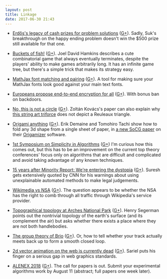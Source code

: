 ```yaml
---
layout: post
title: Linkage
date: 2017-06-30 21:43
---
```

* [Erdős's legacy of cash prizes for problem solutions](https://www.quantamagazine.org/cash-for-math-the-erdos-prizes-live-on-20170605/) ([G+](https://plus.google.com/100003628603413742554/posts/MSPET51NW8E)). Sadly, Suk's breakthrough on the happy ending problem doesn't win the $500 prize still available for that one.

* [Buckets of fish!](http://jdh.hamkins.org/buckets-of-fish/) ([G+](https://plus.google.com/100003628603413742554/posts/4Zw6XdR9Mjf)). Joel David Hamkins describes a cute combinatorial game that always eventually terminates, despite the players' ability to make games arbitrarily long. It has an infinite game tree, but there's a simple trick that makes its strategy easy.﻿

* [MathJax font matching and pairing](https://www.peterkrautzberger.org/0183/) ([G+](https://plus.google.com/100003628603413742554/posts/iQp7hpLMd6y)). A tool for making sure your MathJax fonts look good against your main text fonts.

* [Europeans propose end-to-end encryption for all](http://www.bbc.com/news/technology-40326544) ([G+](https://plus.google.com/100003628603413742554/posts/95eFCzfNqHz)). With bonus ban on backdoors.

* [No, this is not a circle](https://arxiv.org/abs/1704.08483) ([G+](https://plus.google.com/100003628603413742554/posts/DpF5krEaU9u)). Zoltán Kovács's paper can also explain why [this string art triforce](http://barnowl93.deviantart.com/art/String-Art-Triforce-119734097) does not depict a Reuleaux triangle.

* [Origami anything](http://news.mit.edu/2017/algorithm-origami-patterns-any-3-D-structure-0622) ([G+](https://plus.google.com/100003628603413742554/posts/VTveatuvcbu)). Erik Demaine and Tomohiro Tachi show how to fold any 3d shape from a single sheet of paper, in [a new SoCG paper](http://erikdemaine.org/papers/Origamizer_SoCG2017/) on their [Origamizer](http://origami.c.u-tokyo.ac.jp/~tachi/software/) software.

* [1st Symposium on Simplicity in Algorithms](https://windowsontheory.org/2017/06/17/the-1st-symposium-on-simplicity-in-algorithms-guest-post/) ([G+](https://plus.google.com/100003628603413742554/posts/87V35UizDyw)) I'm curious how this comes out, but this has to be an improvement on the current top theory conferences' focus only on algorithms that are difficult and complicated and avoid taking advantage of any known techniques.

* [15 years after Minority Report: We're entering the dystopia](http://money.cnn.com/2017/06/23/technology/future/minority-report-15-years/index.html) ([G+](https://plus.google.com/100003628603413742554/posts/W9NpbCBxG72)). Suresh gets extensively quoted by CNN for his warnings about using unexplainable automated methods to make legal judgements.

* [Wikimedia vs NSA](https://blog.wikimedia.org/2017/06/23/wikimedia-v-nsa-present-future/) ([G+](https://plus.google.com/100003628603413742554/posts/1fLSgnEYayb)). The question appears to be whether the NSA has the right to comb through all traffic through Wikipedia's service provider.

* [Topographical topology at Arches National Park](https://www.youtube.com/watch?v=-1_VYcJGvKU) ([G+](https://plus.google.com/100003628603413742554/posts/aTSdgRyPmiN)). Henry Segerman points out the nontrivial topology of the earth's surface (and its complement the air) but asks whether there exists a place where they are not both handlebodies.

* [The group theory of Brio](https://lamington.wordpress.com/2011/12/02/laying-train-tracks/) ([G+](https://plus.google.com/100003628603413742554/posts/ewaEeaMhFKc)). Or, how to tell whether your track actually meets back up to form a smooth closed loop.

* [2d vector animation on the web is currently dead](https://plus.google.com/101113174615409489753/posts/KMsJteAox8k) ([G+](https://plus.google.com/100003628603413742554/posts/bgfZdu6PWnQ)). Sariel puts his finger on a serious gap in web graphics standards.﻿

* [ALENEX 2018](http://www.siam.org/meetings/alenex18/) ([G+](https://plus.google.com/100003628603413742554/posts/LN9i2tkT42i)). The call for papers is out. Submit your experimental algorithms work by August 11 (abstract; full papers one week later).